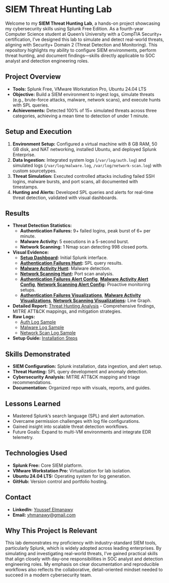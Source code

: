 # SIEM Threat Hunting Lab

Welcome to my **SIEM Threat Hunting Lab**, a hands-on project showcasing my cybersecurity skills using Splunk Free Edition. As a fourth-year Computer Science student at Queen’s University with a CompTIA Security+ certification, I’ve designed this lab to simulate and detect real-world threats, aligning with Security+ Domain 2 (Threat Detection and Monitoring). This repository highlights my ability to configure SIEM environments, perform threat hunting, and document findings—skills directly applicable to SOC analyst and detection engineering roles.

## Project Overview
- **Tools:** Splunk Free, VMware Workstation Pro, Ubuntu 24.04 LTS
- **Objective:** Build a SIEM environment to ingest logs, simulate threats (e.g., brute-force attacks, malware, network scans), and execute hunts with SPL queries.
- **Achievements:** Detected 100% of 15+ simulated threats across three categories, achieving a mean time to detection of under 1 minute.

## Setup and Execution
1. **Environment Setup:** Configured a virtual machine with 8 GB RAM, 50 GB disk, and NAT networking, installed Ubuntu, and deployed Splunk Enterprise.
2. **Data Ingestion:** Integrated system logs (`/var/log/auth.log`) and simulated logs (`/var/log/malware.log`, `/var/log/network-scan.log`) with custom sourcetypes.
3. **Threat Simulation:** Executed controlled attacks including failed SSH logins, malware bursts, and port scans, all documented with timestamps.
4. **Hunting and Alerts:** Developed SPL queries and alerts for real-time threat detection, validated with visual dashboards.

## Results
- **Threat Detection Statistics:**
  - **Authentication Failures:** 9+ failed logins, peak burst of 6+ per minute.
  - **Malware Activity:** 5 executions in a 5-second burst.
  - **Network Scanning:** 1 Nmap scan detecting 998 closed ports.
- **Visual Evidence:**
  - **[Setup Dashboard](screenshots/splunk-setup/splunk-setup-screenshot.png):** Initial Splunk interface.
  - **[Authentication Failures Hunt](screenshots/authentication-failures/excessive-failed-logins-hunt-screenshot.png):** SPL query results.
  - **[Malware Activity Hunt](screenshots/malware-activity/malware-hunt-screenshot.png):** Malware detection.
  - **[Network Scanning Hunt](screenshots/network-scanning/network-scan-hunt-screenshot.png):** Port scan analysis.
  - **[Authentication Failures Alert Config](screenshots/authentication-failures/excessive-failed-logins-alert-screenshot.png)**, **[Malware Activity Alert Config](screenshots/malware-activity/malware-alert-screenshot.png)**, **[Network Scanning Alert Config](screenshots/network-scanning/network-scan-alert-screenshot.png):** Proactive monitoring setups.
  - **[Authentication Failures Visualizations](screenshots/authentication-failures/excessive-failed-logins-visual-screenshot.png)**, **[Malware Activity Visualizations](screenshots/malware-activity/malware-visual-screenshot.png)**, **[Network Scanning Visualizations](screenshots/network-scanning/network-scan-visual-screenshot.png):** Line Graph.
- **Detailed Report:** [Threat Hunting Analysis](reports/threat-hunting-report.md) - Comprehensive findings, MITRE ATT&CK mappings, and mitigation strategies.
- **Raw Logs:** 
  - [Auth Log Sample](captures/auth-log-sample.txt)
  - [Malware Log Sample](captures/malware-log-sample.txt)
  - [Network Scan Log Sample](captures/network-scan-log-sample.txt)
- **Setup Guide:** [Installation Steps](docs/setup-guide.md)

## Skills Demonstrated
- **SIEM Configuration:** Splunk installation, data ingestion, and alert setup.
- **Threat Hunting:** SPL query development and anomaly detection.
- **Cybersecurity Analysis:** MITRE ATT&CK mapping and triage recommendations.
- **Documentation:** Organized repo with visuals, reports, and guides.

## Lessons Learned
- Mastered Splunk’s search language (SPL) and alert automation.
- Overcame permission challenges with log file configurations.
- Gained insight into scalable threat detection workflows.
- Future Goals: Expand to multi-VM environments and integrate EDR telemetry.

## Technologies Used
- **Splunk Free:** Core SIEM platform.
- **VMware Workstation Pro:** Virtualization for lab isolation.
- **Ubuntu 24.04 LTS:** Operating system for log generation.
- **GitHub:** Version control and portfolio hosting.

## Contact
- **LinkedIn:** [Youssef Elmanawy](https://www.linkedin.com/in/youssef-elmanawy/)
- **Email:** [yhmanawy@gmail.com](mailto:yhmanawy@gmail.com)

## Why This Project Is Relevant
This lab demonstrates my proficiency with industry-standard SIEM tools, particularly Splunk, which is widely adopted across leading enterprises. By simulating and investigating real-world threats, I’ve gained practical skills that align closely with day-one responsibilities in SOC analyst and detection engineering roles. My emphasis on clear documentation and reproducible workflows also reflects the collaborative, detail-oriented mindset needed to succeed in a modern cybersecurity team.

